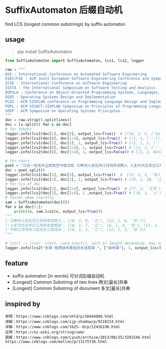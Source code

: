 
# SuffixAutomaton 后缀自动机
find LCS (longest common substrings) by suffix automaton 

## usage
> pip install SuffixAutomaton 

```python
from SuffixAutomaton import SuffixAutomaton, lcs1, lcs2, logger

raw = """
ASE : International Conference on Automated Software Engineering
ESEC/FSE : ACM Joint European Software Engineering Conference and Symposium on the Foundations of Software Engineering
ICSE : International Conference on Software Engineering
ISSTA : The International Symposium on Software Testing and Analysis
OOPSLA : Conference on Object-Oriented Programming Systems, Languages, and Applications
OSDI : Operating Systems Design and Implementation
PLDI : ACM SIGPLAN conference on Programming Language Design and Implementation
POPL : ACM SIGACT-SIGPLAN Symposium on Principles of Programming Languages
SOSP : ACM Symposium on Operating Systems Principles
"""
doc = raw.strip().splitlines()
doc = [x.split() for x in doc]
# for tokens
logger.info(lcs1(doc[1], doc[2], output_lcs=True))  # [(14, 2, 5, ['Software', 'Engineering'])]
logger.info(lcs2(doc[0], doc[1:4], output_lcs=True))  # [(1, 1, [':']), (4, 1, ['on']), (6, 1, ['Software'])]
logger.info(lcs1(doc[1], doc[2], 1, output_lcs=True)) # [(1, 1, 1, [':']), (7, 1, 3, ['Conference']), (10, 1, 4, ['on']), (14, 2, 5, ['Software', 'Engineering'])]
logger.info(lcs2(doc[0], doc[1:4], 1, output_lcs=True)) # [(1, 1, [':']), (4, 1, ['on']), (6, 1, ['Software'])]
logger.info(lcs2(doc[0], doc[1:4], 1, output_lcs=False)) # [(1, 1, None), (4, 1, None), (6, 1, None)]

# for chars
poet = "江天一色无纤尘皎皎空中孤月轮 江畔何人初见月江月何年初照人 人生代代无穷已江月年年望相似 不知江月待何人但见长江送流水"
doc = poet.split()   
logger.info(lcs1(doc[1], doc[3], output_lcs=True))  #  [(2, 2, 5, '何人'), (7, 2, 2, '江月')]
logger.info(lcs1(doc[1], doc[3], 1, output_lcs=True)) # [(0, 1, 10, '江'), (2, 2, 5, '何人'), (5, 1, 8, '见'), (7, 2, 2, '江月')]
# for lcs of doc
logger.info(lcs2(doc[2], doc[2:4], output_lcs=True))  # [(7, 2, '江月')]
logger.info(lcs2(doc[2], doc[2:4], 1 ,output_lcs=True)) # [(0, 1, '人'), (7, 2, '江月')]
# faster when iterally
sam = SuffixAutomaton(doc[0])
for x in doc[1:]:
    print((x, sam.lcs1(x, output_lcs=True)))
"""
('江畔何人初见月江月何年初照人', [(0, 1, 0, '江'), (12, 1, 6, '月')])
('人生代代无穷已江月年年望相似', [(0, 1, 7, '江'), (4, 1, 4, '无'), (12, 1, 8, '月')])
('不知江月待何人但见长江送流水', [(0, 1, 2, '江'), (12, 1, 3, '月')])
"""

# lcs() -> [(str, start, cand_start)], sort in length decending. may overlap. 
logger.info(lcs2("布架 拖把抹布悬挂沥水洁具架 ", ["抹布架"], 1, output_lcs=True))  # [(0, 2, '布架'), (5, 2, '抹布'), (13, 1, '架')]


```

## feature
* suffix automaton [in words] 可分词后缀自动机
* [Longest] Common Substring of two lines 两文[最长]共串
* [Longest] Common Substring of document 多文[最长]共串


## inspired by 
    参照：https://www.cnblogs.com/shld/p/10444808.html
    讲解：https://www.cnblogs.com/zjp-shadow/p/9218214.html
    详解：https://www.cnblogs.com/1625--H/p/12416198.html
    证明：https://oi-wiki.org/string/sam/
    题解：https://www.cnblogs.com/Lyush/archive/2013/08/25/3281546.html https://www.cnblogs.com/mollnn/p/13175736.html
